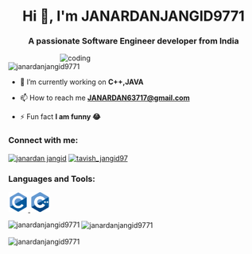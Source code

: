 <h1 align="center">Hi 👋, I'm JANARDANJANGID9771</h1>
<h3 align="center">A passionate Software Engineer developer from India</h3>

<img align="right" alt="coding" width="400" src="https://camo.githubusercontent.com/19db51af5f90f1b152bc0b9078f5fe97053955be5074f03f17019c70345bdcdb/68747470733a2f2f6d69726f2e6d656469756d2e636f6d2f6d61782f313336302f302a37513379765349765f7430696f4a2d5a2e676966">

<p align="left"> <img src="https://komarev.com/ghpvc/?username=janardanjangid9771&label=Profile%20views&color=0e75b6&style=flat" alt="janardanjangid9771" /> </p>

- 🔭 I’m currently working on **C++,JAVA**

- 📫 How to reach me **JANARDAN63717@gmail.com**

- ⚡ Fun fact **I am funny 😂**

<h3 align="left">Connect with me:</h3>
<p align="left">
<a href="https://linkedin.com/in/janardan jangid" target="blank"><img align="center" src="https://raw.githubusercontent.com/rahuldkjain/github-profile-readme-generator/master/src/images/icons/Social/linked-in-alt.svg" alt="janardan jangid" height="30" width="40" /></a>
<a href="https://instagram.com/tavish_jangid97" target="blank"><img align="center" src="https://raw.githubusercontent.com/rahuldkjain/github-profile-readme-generator/master/src/images/icons/Social/instagram.svg" alt="tavish_jangid97" height="30" width="40" /></a>
</p>

<h3 align="left">Languages and Tools:</h3>
<p align="left"> <a href="https://www.cprogramming.com/" target="_blank" rel="noreferrer"> <img src="https://raw.githubusercontent.com/devicons/devicon/master/icons/c/c-original.svg" alt="c" width="40" height="40"/> </a> <a href="https://www.w3schools.com/cpp/" target="_blank" rel="noreferrer"> <img src="https://raw.githubusercontent.com/devicons/devicon/master/icons/cplusplus/cplusplus-original.svg" alt="cplusplus" width="40" height="40"/> </a> </p>

<p><img align="left" src="https://github-readme-stats.vercel.app/api/top-langs?username=janardanjangid9771&show_icons=true&locale=en&layout=compact" alt="janardanjangid9771" /></p>

<p>&nbsp;<img align="center" src="https://github-readme-stats.vercel.app/api?username=janardanjangid9771&show_icons=true&locale=en" alt="janardanjangid9771" /></p>

<p><img align="center" src="https://github-readme-streak-stats.herokuapp.com/?user=janardanjangid9771&" alt="janardanjangid9771" /></p>

